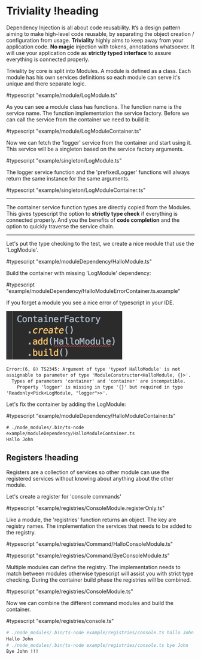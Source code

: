 # Triviality !heading

Dependency Injection is all about code reusability. 
It’s a design pattern aiming to make high-level code reusable, 
by separating the object creation / configuration from usage. **Triviality** highly aims to keep away from your application code. 
**No magic** injection with tokens, annotations whatsoever. It will use your application code 
as **strictly typed interface** to assure everything is connected properly. 

Triviality by core is split into Modules. A module is defined as a class. Each module has his own services definitions 
so each module can serve it's unique and there separate logic.

#typescript "example/module/LogModule.ts"

As you can see a module class has functions. The function name is the service name. The function implementation the service factory. Before we can call the service from the container
we need to build it:

#typescript "example/module/LogModuleContainer.ts"

Now we can fetch the 'logger' service from the container and start using it. This service will be a singleton based on the service factory arguments.

#typescript "example/singleton/LogModule.ts"

The logger service function and the 'prefixedLogger' functions will always return the same instance for the same arguments. 

#typescript "example/singleton/LogModuleContainer.ts"
___

The container service function types are directly copied from the Modules.
This gives typescript the option to **strictly type check** if everything is connected properly. 
And you the benefits of **code completion** and the option to quickly traverse the service chain.
___

Let's put the type checking to the test, we create a nice module that use the 'LogModule'.

#typescript "example/moduleDependency/HalloModule.ts"

Build the container with missing 'LogModule' dependency:

#typescript "example/moduleDependency/HalloModuleErrorContainer.ts.example"

If you forget a module you see a nice error of typescript in your IDE.

!["Module requirement error"](./example/moduleDependency/HalloModuleErrorContainer.png)

    Error:(6, 8) TS2345: Argument of type 'typeof HalloModule' is not assignable to parameter of type 'ModuleConstructor<HalloModule, {}>'.
      Types of parameters 'container' and 'container' are incompatible.
        Property 'logger' is missing in type '{}' but required in type 'Readonly<Pick<LogModule, "logger">>'.

Let's fix the container by adding the LogModule:

#typescript "example/moduleDependency/HalloModuleContainer.ts"

```
# ./node_modules/.bin/ts-node example/moduleDependency/HalloModuleContainer.ts
Hallo John
```

## Registers !heading

Registers are a collection of services so other module can use the registered services without knowing about anything about the other module.

Let's create a register for 'console commands'

#typescript "example/registries/ConsoleModule.registerOnly.ts"

Like a module, the 'registries' function returns an object. The key are registry names. The implementation the services that needs to be added to the registry.
 
#typescript "example/registries/Command/HalloConsoleModule.ts"

#typescript "example/registries/Command/ByeConsoleModule.ts"

Multiple modules can define the registry. The implementation needs to match between modules otherwise typescript will assist you with strict type checking.
During the container build phase the registries will be combined. 

#typescript "example/registries/ConsoleModule.ts"

Now we can combine the different command modules and build the container.

#typescript "example/registries/console.ts"

```bash
# ./node_modules/.bin/ts-node example/registries/console.ts hallo John
Hallo John
# ./node_modules/.bin/ts-node example/registries/console.ts bye John
Bye John !!!
```
